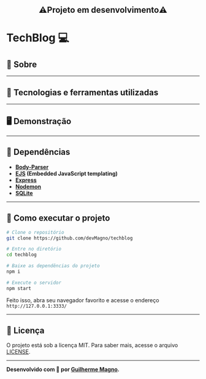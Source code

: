 <h2 align="center">⚠️Projeto em desenvolvimento⚠️</h2>

# TechBlog 💻

## 📖 Sobre   


---

## 🚀 Tecnologias e ferramentas utilizadas


---

## 🖥️ Demonstração


---

## 🧰 Dependências
- **[Body-Parser](https://www.npmjs.com/package/body-parser)**
- **[EJS](https://ejs.co/) (Embedded JavaScript templating)**
- **[Express](https://expressjs.com/pt-br/)**
- **[Nodemon](https://nodemon.io/)**
- **[SQLite](https://www.sqlite.org/index.html)**

---
## 🔧 Como executar o projeto
```bash
# Clone o repositório
git clone https://github.com/devMagno/techblog

# Entre no diretório
cd techblog

# Baixe as dependências do projeto
npm i

# Execute o servidor
npm start
```
Feito isso, abra seu navegador favorito e acesse o endereço `http://127.0.0.1:3333/`

---

## 📝 Licença

O projeto está sob a licença MIT. Para saber mais, acesse o arquivo [LICENSE](https://github.com/devMagno/techblog/blob/main/LICENSE).

---
**Desenvolvido com 🧡 por [Guilherme Magno](https://github.com/devmagno/).**